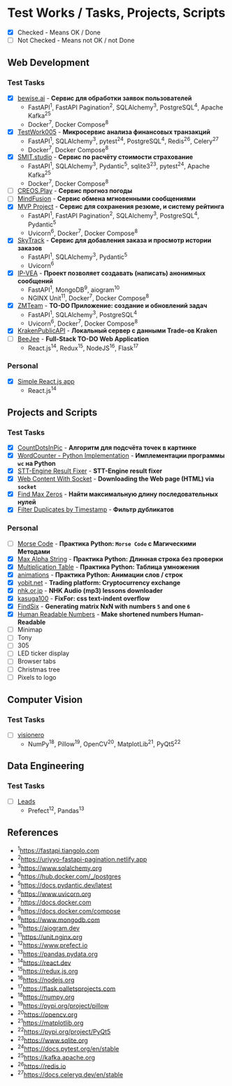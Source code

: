 # Test Works / Tasks, Projects, Scripts
- [x] Checked - Means OK / Done
- [ ] Not Checked - Means not OK / not Done

## Web Development

### Test Tasks
- [x] [bewise.ai](./WebDevelopment/bewise.ai) - **Сервис для обработки заявок пользователей**
  - FastAPI<sup>1</sup>,
    FastAPI Pagination<sup>2</sup>,
    SQLAlchemy<sup>3</sup>,
    PostgreSQL<sup>4</sup>,
    Apache Kafka<sup>25</sup>
  - Docker<sup>7</sup>,
    Docker Compose<sup>8</sup>
- [x] [TestWork005](./WebDevelopment/TestWork005) - **Микросервис анализа финансовых транзакций**
  - FastAPI<sup>1</sup>,
    SQLAlchemy<sup>3</sup>,
    pytest<sup>24</sup>,
    PostgreSQL<sup>4</sup>,
    Redis<sup>26</sup>,
    Celery<sup>27</sup>
  - Docker<sup>7</sup>,
    Docker Compose<sup>8</sup>
- [x] [SMIT.studio](./WebDevelopment/SMIT.studio) - **Сервис по расчёту стоимости страхование**
  - FastAPI<sup>1</sup>,
    SQLAlchemy<sup>3</sup>,
    Pydantic<sup>5</sup>,
    sqlite3<sup>23</sup>,
    pytest<sup>24</sup>,
    Apache Kafka<sup>25</sup>
  - Docker<sup>7</sup>,
    Docker Compose<sup>8</sup>
- [ ] [CREOS.Play](./WebDevelopment/CREOS-Play) - **Сервис прогноз погоды**
- [ ] [MindFusion](./WebDevelopment/MindFusion) - **Сервис обмена мгновенными сообщениями**
- [x] [MVP Project](./WebDevelopment/MVPProject) - **Сервис для сохранения резюме, и систему рейтинга**
  - FastAPI<sup>1</sup>,
    FastAPI Pagination<sup>2</sup>,
    SQLAlchemy<sup>3</sup>,
    PostgreSQL<sup>4</sup>,
    Pydantic<sup>5</sup>
  - Uvicorn<sup>6</sup>,
    Docker<sup>7</sup>,
    Docker Compose<sup>8</sup>
- [x] [SkyTrack](./WebDevelopment/SkyTrack) - **Сервис для добавления заказа и просмотр истории заказов**
  - FastAPI<sup>1</sup>,
    SQLAlchemy<sup>3</sup>,
    Pydantic<sup>5</sup>
  - Uvicorn<sup>6</sup>
- [x] [IP-VEA](./WebDevelopment/IP-VEA) - **Проект позволяет создавать (написать) анонимных сообщений**
  - FastAPI<sup>1</sup>,
    MongoDB<sup>9</sup>,
    aiogram<sup>10</sup>
  - NGINX Unit<sup>11</sup>,
    Docker<sup>7</sup>,
    Docker Compose<sup>8</sup>
- [x] [ZMTeam](./WebDevelopment/ZMTeam) - **TO-DO Приложение: создание и обновлений задач**
  - FastAPI<sup>1</sup>,
    SQLAlchemy<sup>3</sup>,
    PostgreSQL<sup>4</sup>
  - Uvicorn<sup>6</sup>,
    Docker<sup>7</sup>,
    Docker Compose<sup>8</sup>
- [x] [KrakenPublicAPI](./WebDevelopment/KrakenPublicAPI) - **Локальный сервер с данными Trade-ов Kraken**
- [ ] [BeeJee](./WebDevelopment/BeeJee) - **Full-Stack TO-DO Web Application**
  - React.js<sup>14</sup>,
    Redux<sup>15</sup>,
    NodeJS<sup>16</sup>,
    Flask<sup>17</sup>

### Personal
- [x] [Simple React.js app](./WebDevelopment/Personal/ReactJS)
  - React.js<sup>14</sup>

## Projects and Scripts

### Test Tasks
- [x] [CountDotsInPic](./ProjectsAndScripts/CountDotsInPic) - **Алгоритм для подсчёта точек в картинке**
- [x] [WordCounter - Python Implementation](ProjectsAndScripts/WordCounter/wc.py) - **Имплементации программы `wc` на Python**
- [x] [STT-Engine Result Fixer](ProjectsAndScripts/ImotIO) - **STT-Engine result fixer**
- [x] [Web Content With Socket](./ProjectsAndScripts/WebContentWithSocket) - **Downloading the Web page (HTML) via `socket`**
- [x] [Find Max Zeros](./ProjectsAndScripts/FindMaxZeros) - **Найти максимальную длину последовательных нулей**
- [x] [Filter Duplicates by Timestamp](./ProjectsAndScripts/FilterDuplicates) - **Фильтр дубликатов**

### Personal
- [ ] [Morse Code](./ProjectsAndScripts/Personal/MorseCode) - **Практика Python: `Morse Code` с Магическими Методами**
- [x] [Max Alpha String](./ProjectsAndScripts/Personal/max_string_by_alpha_without_check) - **Практика Python: Длинная строка без проверки**
- [x] [Multiplication Table](./ProjectsAndScripts/Personal/MultiplicationTable) - **Практика Python: Таблица умножения**
- [x] [animations](./ProjectsAndScripts/Personal/animations) - **Практика Python: Анимации слов / строк**
- [x] [yobit.net](./ProjectsAndScripts/Personal/yobit.net) - **Trading platform: Cryptocurrency exchange**
- [x] [nhk.or.jp](./ProjectsAndScripts/Personal/nhk.or.jp) - **NHK Audio (mp3) lessons downloader**
- [x] [kasuga100](./ProjectsAndScripts/Personal/kasuga100) - **FixFor: css text-indent overflow**
- [x] [FindSix](./ProjectsAndScripts/Personal/FindSix) - **Generating matrix NxN with numbers `5` and one `6`**
- [x] [Human Readable Numbers](./ProjectsAndScripts/Personal/HumanReadableNumbers) - **Make shortened numbers Human-Readable**
- [ ] Minimap
- [ ] Tony
- [ ] 305
- [ ] LED ticker display
- [ ] Browser tabs
- [ ] Christmas tree
- [ ] Pixels to logo

## Computer Vision

### Test Tasks
- [ ] [visionero](./ComputerVision/visionero)
  - NumPy<sup>18</sup>,
    Pillow<sup>19</sup>,
    OpenCV<sup>20</sup>,
    MatplotLib<sup>21</sup>,
    PyQt5<sup>22</sup>

## Data Engineering

### Test Tasks
- [ ] [Leads](./DataEngineering/Leads)
  - Prefect<sup>12</sup>,
    Pandas<sup>13</sup>

## References
- <sup>1</sup>https://fastapi.tiangolo.com
- <sup>2</sup>https://uriyyo-fastapi-pagination.netlify.app
- <sup>3</sup>https://www.sqlalchemy.org
- <sup>4</sup>https://hub.docker.com/_/postgres
- <sup>5</sup>https://docs.pydantic.dev/latest
- <sup>6</sup>https://www.uvicorn.org
- <sup>7</sup>https://docs.docker.com
- <sup>8</sup>https://docs.docker.com/compose
- <sup>9</sup>https://www.mongodb.com
- <sup>10</sup>https://aiogram.dev
- <sup>11</sup>https://unit.nginx.org
- <sup>12</sup>https://www.prefect.io
- <sup>13</sup>https://pandas.pydata.org
- <sup>14</sup>https://react.dev
- <sup>15</sup>https://redux.js.org
- <sup>16</sup>https://nodejs.org
- <sup>17</sup>https://flask.palletsprojects.com
- <sup>18</sup>https://numpy.org
- <sup>19</sup>https://pypi.org/project/pillow
- <sup>20</sup>https://opencv.org
- <sup>21</sup>https://matplotlib.org
- <sup>22</sup>https://pypi.org/project/PyQt5
- <sup>23</sup>https://www.sqlite.org
- <sup>24</sup>https://docs.pytest.org/en/stable
- <sup>25</sup>https://kafka.apache.org
- <sup>26</sup>https://redis.io
- <sup>27</sup>https://docs.celeryq.dev/en/stable
